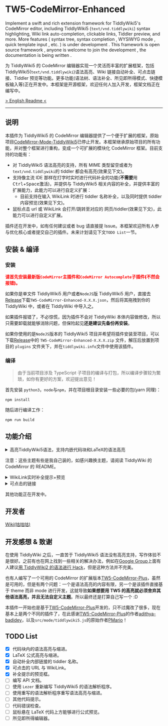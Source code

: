 # TW5-CodeMirror-Enhanced

Implement a swift and rich extension framework for TiddlyWiki5's CodeMirror editor, including TiddlyWiki5 (`text/vnd.tiddlywiki`) syntax highlighting, Wiki link auto-completion, clickable links, Tiddler preview, and more. More features ( syntax tree, syntax completion , WYSIWYG mode , quick template input , etc. ) is under development . This framework is open source framework , anyone is welcome to join the development , the documentation is being written .

为 TiddlyWiki5 的 CodeMirror 编辑器实现一个灵活而丰富的扩展框架，包括 TiddlyWiki5(`text/vnd.tiddlywiki`)语法高亮、Wiki 链接自动补全、可点击链接、Tiddler 预览等功能。更多功能(语法树、语法补全、所见即所得模式、快捷模板输入等)正在开发中。本框架是开源框架，欢迎任何人加入开发，框架文档正在编写中。

[> English Readme <](https://github.com/Gk0Wk/TW5-CodeMirror-Enhanced/blob/main/README_en.md)

---

## 说明

本插件为 TiddlyWiki5 的 CodeMirror 编辑器提供了一个便于扩展的框架，原始项目[CodeMirror-Mode-TiddlyWiki5](https://github.com/Gk0Wk/CodeMirror-Mode-TiddlyWiki5)已停止开发。本框架继承原始项目的所有功能，并对整个框架进行重构，变成一个可扩展的模块化 CodeMirror 框架。目前支持的功能有：

- 对 TiddlyWiki5 语法高亮的支持，所有 MIME 类型留空或者为`text/vnd.tiddlywiki`的 tiddler 都会有高亮(效果见下文)。
- 支持像主流 IDE 那样在打字时实时进行代码补全的功能(**不需要**用<kbd>Ctrl</kbd>+<kbd>Space</kbd>激活)，并提供与 TiddlyWiki5 相关内容的补全，并提供丰富的扩展能力，此能力可以进行自定义扩展：
  - 目前支持在输入 WikiLink 时进行 tiddler 名称补全，以及同时提供 tiddler 内容预览(效果见下文)。
- 鼠标点击 url 或 WikiLink 会打开/跳转至对应的 网页/tiddler(效果见下文)，此能力可以进行自定义扩展。

插件还在开发中，如有任何建议或者 bug 请直接提 Issue。本框架欢迎所有人参与优化核心或者提交自己的插件。未来计划请见下文`TODO List`一节。

## 安装 & 编译

### 安装

<span style="color: red; font-weight: 900;">请首先安装最新版`CodeMirror`主插件和`CodeMirror Autocomplete`子插件(不然会报错)。</span>

如果你是单文件 TiddlyWiki5 用户或者`NodeJS`版 TiddlyWiki5 用户，直接去[Release](https://github.com/Gk0Wk/CodeMirror-Mode-TiddlyWiki5/releases)下载`TW5-CodeMirror-Enhanced-X.X.X.json`，然后将其拖拽到你的 TiddlyWiki 中，或者在 TiddlyWiki 中导入之。

如果插件报错了，不必惊慌，因为插件不会对 TiddlyWiki 本体内容做修改，所以只需要卸载就能够消除问题，但保险起见**还是建议先备份再安装**。

如果你使用的是`NodeJS`版本的 TiddlyWiki5 项目并希望将插件安装至项目，可以下载[Release](https://github.com/Gk0Wk/CodeMirror-Mode-TiddlyWiki5/releases)中的 `TW5-CodeMirror-Enhanced-X.X.X.zip` 文件，解压后放置到项目的 `plugins` 文件夹下，并在`tiddlywiki.info`文件中使用该插件。

### 编译

> 由于当前项目涉及 TypeScript 子项目的编译与打包，所以编译步骤较为繁琐，如你有更好的方案，欢迎提出意见！

首先安装 `python3`，`node`与`npm`，并在项目根目录安装一些必要的包(yarn 同理)：

```shell
npm install
```

随后进行编译工作：

```shell
npm run build
```

## 功能介绍

<details>
<summary>高亮TiddlyWiki5语法，支持内嵌代码块和LaTeX的语法高亮</summary>

Default:
![default](media/mode-default.jpg)

Ayu-Dark:
![ayu-dark](media/mode-ayu-dark.jpg)

TiddlyWiki:
![tiddlywiki](media/mode-tiddlywiki.jpg)

</details>

注意：这些主题有些是我自己装的，如感兴趣换主题，请阅读 TiddlyWiki 的 CodeMirror 的 README。

<details>
<summary>WikiLink实时补全提示+预览</summary>

![wikilink-hint](media/wikilink-hint.gif)

在预览打开的情况下：

![hint-preview](media/hint-preview.jpg)

</details>

<details>
<summary>可点击的链接</summary>

![wikilink-hint](media/clickable-link.gif)

- 对于 macOS 用户，<kbd>cmd</kbd> + <kbd>鼠标左键</kbd> 可以打开 tiddler 或者外部 url。
- 对于非 macOS 用户，<kbd>ctrl</kbd> + <kbd>鼠标左键</kbd> 可以打开 tiddler 或者外部 url。

</details>

其他功能正在开发中。

## 开发者

[Wiki(咕咕咕)](https://github.com/Gk0Wk/TW5-CodeMirror-Enhanced/wiki)

## 开发感想 & 致谢

在使用 TiddlyWiki 之后，一直苦于 TiddlyWiki5 语法没有高亮支持，写作体验不是很好。之前有也在网上找到一些相关的解决办法，例如在[Google Group](https://groups.google.com/g/tiddlywiki/c/c3y-PycRP4M)上面有人建议[用 TiddlyWiki2 的语法进行 Hack](https://www.gitmemory.com/issue/Jermolene/TiddlyWiki5/3685/770313436)，但是这种方法并不完美。

也有人编写了一个可用的 CodeMirror 的扩展版本[TW5-CodeMirror-Plus](https://github.com/adithya-badidey/TW5-codemirror-plus)，虽然是可用的，但是有两个问题：一个是语法高亮的内容有限，另一个是该插件直接基于 theme 而非 mode 进行开发，这就导致**如果想要用 TW5 的高亮就必须舍弃其他语法高亮，并且无法自定义主题**。所以最终还是打算自己写一个 :D

本插件一开始也是基于[TW5-CodeMirror-Plus](https://github.com/adithya-badidey/TW5-codemirror-plus)开发的，只不过魔改了很多，现在基本上是两个不同的插件了，在此感谢[TW5-CodeMirror-Plus](https://github.com/adithya-badidey/TW5-codemirror-plus)的作者[adithya-badidey](https://github.com/adithya-badidey)，以及`src/mode/tiddlywiki5.js`的原始作者[PMario](https://github.com/pmario)！

## TODO List

- [x] 代码块内的语法高亮与缩进。
- [x] LaTeX 公式高亮与缩进。
- [x] 自动补全内部链接的 tiddler 名称。
- [x] 可点击的 URL 与 WikiLink。
- [x] 补全提示的预览框。
- [ ] 编写 API 文档。
- [ ] 使用 `Lezer` 重新编写 TiddlyWiki5 的语法解析程序。
- [ ] 使用重写的语法解析程序重写语法高亮与缩进。
- [ ] 其他代码提示。
- [ ] 代码错误检查。
- [ ] 鼠标悬在 LaTeX 代码上方能够进行公式预览。
- [ ] 所见即所得编辑器。
